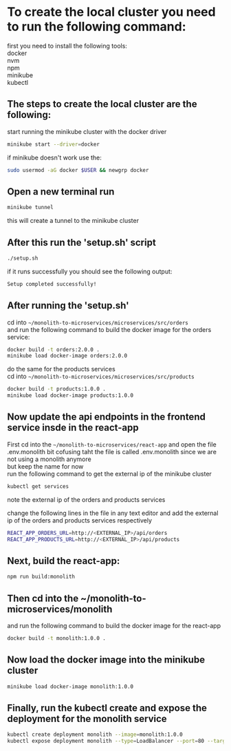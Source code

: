 # To create the local cluster you need to run the following command:

first you need to install the following tools:\
docker\
nvm\
npm\
minikube\
kubectl

## The steps to create the local cluster are the following:
start running the minikube cluster with the docker driver


```bash
minikube start --driver=docker
```

if minikube doesn't work use the:
```bash
sudo usermod -aG docker $USER && newgrp docker
```


## Open a new terminal run
```bash
minikube tunnel
```
this will create a tunnel to the minikube cluster


## After this run the 'setup.sh' script
```bash
./setup.sh
```
if it runs successfully you should see the following output:
```bash
Setup completed successfully!
```

## After running the 'setup.sh'
cd into `~/monolith-to-microservices/microservices/src/orders`\
and run the following command to build the docker image for the orders service:
```bash
docker build -t orders:2.0.0 . 
minikube load docker-image orders:2.0.0
```
do the same for the products services\
cd into `~/monolith-to-microservices/microservices/src/products`
```bash
docker build -t products:1.0.0 .
minikube load docker-image products:1.0.0
```

## Now update the api endpoints in the frontend service insde in the react-app


First cd into the `~/monolith-to-microservices/react-app`
and open the file .env.monolith
bit cofusing taht the file is called .env.monolith since we are not using a monolith anymore\
but keep the name for now\
run the following command to get the external ip of the minikube cluster
```bash
kubectl get services
```
note the external ip of the orders and products services

change the following lines in the file in any text editor
and add the external ip of the orders and products services respectively
```bash
REACT_APP_ORDERS_URL=http://<EXTERNAL_IP>/api/orders
REACT_APP_PRODUCTS_URL=http://<EXTERNAL_IP>/api/products
```

## Next, build the react-app:
```bash
npm run build:monolith
```

## Then cd into the ~/monolith-to-microservices/monolith

and run the following command to build the docker image for the react-app
```bash
docker build -t monolith:1.0.0 .
```

## Now load the docker image into the minikube cluster
```bash
minikube load docker-image monolith:1.0.0
```

## Finally, run the kubectl create and expose the deployment for the monolith service
```bash
kubectl create deployment monolith --image=monolith:1.0.0
kubectl expose deployment monolith --type=LoadBalancer --port=80 --target-port=80
```


